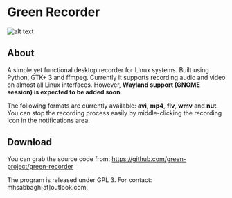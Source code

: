 # Green Recorder

![alt text](https://raw.githubusercontent.com/green-project/green-recorder/master/Green%20Recorder.png)

## About

A simple yet functional desktop recorder for Linux systems. Built using Python, GTK+ 3 and ffmpeg. Currently it supports recording audio and video on almost all Linux interfaces. However, **Wayland support (GNOME session) is expected to be added soon**.

The following formats are currently available: **avi**, **mp4**, **flv**, **wmv** and **nut**. You can stop the recording process easily by middle-clicking the recording icon in the notifications area.

## Download

You can grab the source code from: https://github.com/green-project/green-recorder

The program is released under GPL 3. For contact: mhsabbagh[at]outlook.com.
